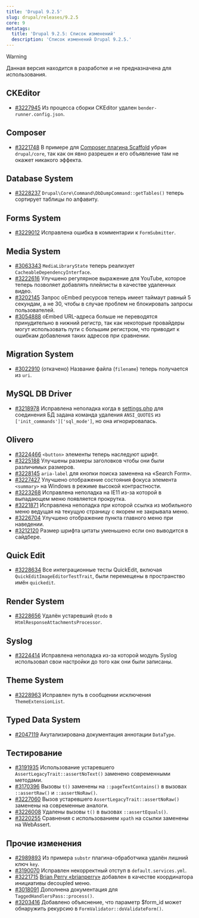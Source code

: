 ```yaml
---
title: 'Drupal 9.2.5'
slug: drupal/releases/9.2.5
core: 9
metatags:
  title: 'Drupal 9.2.5: Список изменений'
  description: 'Список изменений Drupal 9.2.5.'
---
```


> [!WARNING]
> Данная версия находится в разработке и не предназначена для использования.

## CKEditor

* [#3227945](https://www.drupal.org/node/3227945) Из процесса сборки CKEditor удален `bender-runner.config.json`.

## Composer

* [#3221748](https://www.drupal.org/node/3221748) В примере для [Composer плагина Scaffold](../../../../../composer/drupal/core-composer-scaffold/index.md) убран `drupal/core`, так как он явно разрешен и его объявление там не окажет никакого эффекта.

## Database System

* [#3228237](https://www.drupal.org/node/3228237) `Drupal\Core\Command\DbDumpCommand::getTables()` теперь сортирует таблицы по алфавиту.

## Forms System

* [#3229012](https://www.drupal.org/node/3229012) Исправлена ошибка в комментарии к `FormSubmitter`.

## Media System

* [#3063343](https://www.drupal.org/node/3063343) `MediaLibraryState` теперь реализует `CacheableDependencyInterface`.
* [#3222616](https://www.drupal.org/node/3222616) Улучшено регулярное выражение для YouTube, которое теперь позволяет добавлять плейлисты в качестве удаленных видео.
* [#3202145](https://www.drupal.org/node/3202145) Запрос oEmbed ресурсов теперь имеет таймаут равный 5 секундам, а не 30, чтобы в случае проблем не блокировать запросы пользователей.
* [#3054888](https://www.drupal.org/node/3054888) oEmbed URL-адреса больше не переводятся принудительно в нижний регистр, так как некоторые провайдеры могут использовать пути с большим регистром, что приводит к ошибкам добавления таких адресов при сравнении.

## Migration System

* [#3022910](https://www.drupal.org/node/3022910) (откачено) Название файла (`filename`) теперь получается из `uri`.

## MySQL DB Driver

* [#3218978](https://www.drupal.org/node/3218978) Исправлена неполадка когда в [settings.php](../../../../9/settings-php/index.md) для соединения БД задана команда удаления `ANSI_QUOTES` из `['init_commands']['sql_mode']`, но она игнорировалась.

## Olivero

* [#3224466](https://www.drupal.org/node/3224466) `<button>` элементы теперь наследуют шрифт.
* [#3225188](https://www.drupal.org/node/3225188) Улучшены размеры заголовков чтобы они были различимых размеров.
* [#3228145](https://www.drupal.org/node/3228145) `aria-label` для кнопки поиска заменена на «Search Form».
* [#3227427](https://www.drupal.org/node/3227427) Улучшено отображение состояния фокуса элемента `<summary>` на Windows в режиме высокой контрастности. 
* [#3223268](https://www.drupal.org/node/3223268) Исправлена неполадка на IE11 из-за которой в выпадающем меню появляется прокрутка.
* [#3221871](https://www.drupal.org/node/3221871) Исправлена неполадка при которой ссылка из мобильного меню ведущая на текущую страницу с якорем не закрывала меню.
* [#3226704](https://www.drupal.org/node/3226704) Улучшено отображение пункта главного меню при наведении.
* [#3212120](https://www.drupal.org/node/3212120) Размер шрифта цитаты уменьшено если оно выводится в сайдбере.

## Quick Edit

* [#3228634](https://www.drupal.org/node/3228634) Все интеграционные тесты QuickEdit, включая `QuickEditImageEditorTestTrait`, были перемещены в пространство имён `quickedit`.

## Render System

* [#3228656](https://www.drupal.org/node/3228656) Удалён устаревший `@todo` в `HtmlResponseAttachmentsProcessor`.

## Syslog

* [#3224414](https://www.drupal.org/node/3224414) Исправлена неполадка из-за которой модуль Syslog использовал свои настройки до того как они были записаны.

## Theme System

* [#3228963](https://www.drupal.org/node/3228963) Исправлен путь в сообщении исключения `ThemeExtensionList`.

## Typed Data System

* [#2047119](https://www.drupal.org/node/2047119) Акутализирована документация аннотации `DataType`.

## Тестирование

* [#3191935](https://www.drupal.org/node/3191935) Использование устаревшего `AssertLegacyTrait::assertNoText()` заменено современными методами.
* [#3170396](https://www.drupal.org/node/3170396) Вызовы `t()` заменены на `::pageTextContains()` в вызовах `::assertRaw()` и `::assertNoRaw()`.
* [#3227060](https://www.drupal.org/node/3227060) Вызов устаревшего `AssertLegacyTrait::assertNoRaw()` заменены на современные аналоги.
* [#3226008](https://www.drupal.org/node/3226008) Удалены вызовы `t()` в вызовах `::assertEquals()`.
* [#3220255](https://www.drupal.org/node/3220255) Сравнения с использованием `xpath` на ссылки заменены на WebAssert.

## Прочие изменения

* [#2989893](https://www.drupal.org/node/2989893) Из примера `substr` плагина-обработчика удалён лишний ключ `key`.
* [#3190070](https://www.drupal.org/node/3190070) Исправлен некорректный отступ в `default.services.yml`.
* [#3221715](https://www.drupal.org/node/3221715) [Brian Perry «brianperry»](https://www.drupal.org/u/brianperry) добавлен в качестве координатора инициативы decoupled меню.
* [#3018091](https://www.drupal.org/node/3018091) Дополнена документация для `TaggedHandlersPass::process()`.
* [#3203416](https://www.drupal.org/node/3203416) Добавлено объяснение, что параметр $form_id может обнаружить рекурсию в `FormValidator::doValidateForm()`.